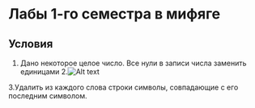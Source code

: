   # Лабы 1-го семестра в мифяге #
  ## Условия ##
  
  1. Дано некоторое целое число. Все нули в записи числа заменить единицами
  2.![Alt text](https://sun9-82.userapi.com/impg/Bd6PenESQqn76eQM4a2rsQ8fJ6Stl1-reCtg-w/RQbZXucbD_U.jpg?size=797x127&quality=96&sign=e14a67253e2707b214f97a799096cd2e&type=album)
  
  3.Удалить из каждого слова строки символы, совпадающие с его последним символом.
